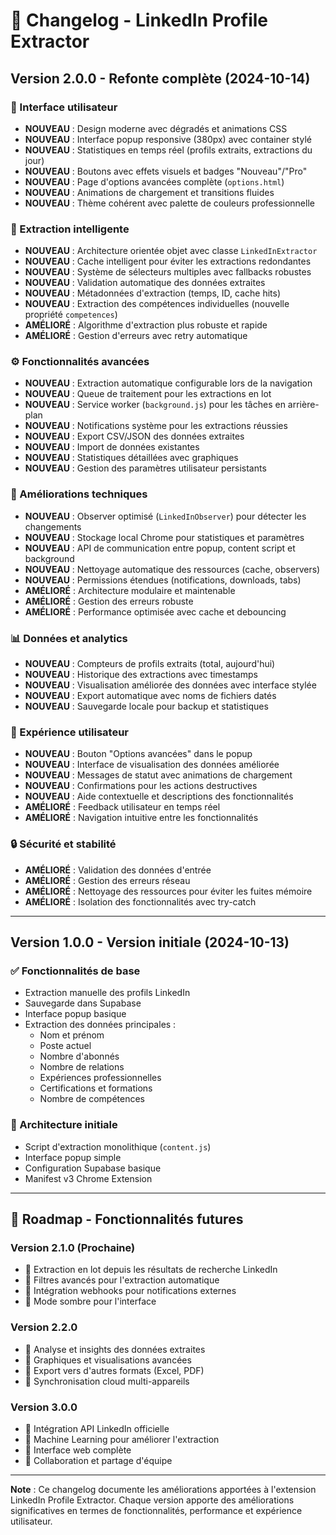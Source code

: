 # 📝 Changelog - LinkedIn Profile Extractor

## Version 2.0.0 - Refonte complète (2024-10-14)

### 🎨 Interface utilisateur

- **NOUVEAU** : Design moderne avec dégradés et animations CSS
- **NOUVEAU** : Interface popup responsive (380px) avec container stylé
- **NOUVEAU** : Statistiques en temps réel (profils extraits, extractions du jour)
- **NOUVEAU** : Boutons avec effets visuels et badges "Nouveau"/"Pro"
- **NOUVEAU** : Page d'options avancées complète (`options.html`)
- **NOUVEAU** : Animations de chargement et transitions fluides
- **NOUVEAU** : Thème cohérent avec palette de couleurs professionnelle

### 🧠 Extraction intelligente

- **NOUVEAU** : Architecture orientée objet avec classe `LinkedInExtractor`
- **NOUVEAU** : Cache intelligent pour éviter les extractions redondantes
- **NOUVEAU** : Système de sélecteurs multiples avec fallbacks robustes
- **NOUVEAU** : Validation automatique des données extraites
- **NOUVEAU** : Métadonnées d'extraction (temps, ID, cache hits)
- **NOUVEAU** : Extraction des compétences individuelles (nouvelle propriété `competences`)
- **AMÉLIORÉ** : Algorithme d'extraction plus robuste et rapide
- **AMÉLIORÉ** : Gestion d'erreurs avec retry automatique

### ⚙️ Fonctionnalités avancées

- **NOUVEAU** : Extraction automatique configurable lors de la navigation
- **NOUVEAU** : Queue de traitement pour les extractions en lot
- **NOUVEAU** : Service worker (`background.js`) pour les tâches en arrière-plan
- **NOUVEAU** : Notifications système pour les extractions réussies
- **NOUVEAU** : Export CSV/JSON des données extraites
- **NOUVEAU** : Import de données existantes
- **NOUVEAU** : Statistiques détaillées avec graphiques
- **NOUVEAU** : Gestion des paramètres utilisateur persistants

### 🔧 Améliorations techniques

- **NOUVEAU** : Observer optimisé (`LinkedInObserver`) pour détecter les changements
- **NOUVEAU** : Stockage local Chrome pour statistiques et paramètres
- **NOUVEAU** : API de communication entre popup, content script et background
- **NOUVEAU** : Nettoyage automatique des ressources (cache, observers)
- **NOUVEAU** : Permissions étendues (notifications, downloads, tabs)
- **AMÉLIORÉ** : Architecture modulaire et maintenable
- **AMÉLIORÉ** : Gestion des erreurs robuste
- **AMÉLIORÉ** : Performance optimisée avec cache et debouncing

### 📊 Données et analytics

- **NOUVEAU** : Compteurs de profils extraits (total, aujourd'hui)
- **NOUVEAU** : Historique des extractions avec timestamps
- **NOUVEAU** : Visualisation améliorée des données avec interface stylée
- **NOUVEAU** : Export automatique avec noms de fichiers datés
- **NOUVEAU** : Sauvegarde locale pour backup et statistiques

### 🎯 Expérience utilisateur

- **NOUVEAU** : Bouton "Options avancées" dans le popup
- **NOUVEAU** : Interface de visualisation des données améliorée
- **NOUVEAU** : Messages de statut avec animations de chargement
- **NOUVEAU** : Confirmations pour les actions destructives
- **NOUVEAU** : Aide contextuelle et descriptions des fonctionnalités
- **AMÉLIORÉ** : Feedback utilisateur en temps réel
- **AMÉLIORÉ** : Navigation intuitive entre les fonctionnalités

### 🔒 Sécurité et stabilité

- **AMÉLIORÉ** : Validation des données d'entrée
- **AMÉLIORÉ** : Gestion des erreurs réseau
- **AMÉLIORÉ** : Nettoyage des ressources pour éviter les fuites mémoire
- **AMÉLIORÉ** : Isolation des fonctionnalités avec try-catch

---

## Version 1.0.0 - Version initiale (2024-10-13)

### ✅ Fonctionnalités de base

- Extraction manuelle des profils LinkedIn
- Sauvegarde dans Supabase
- Interface popup basique
- Extraction des données principales :
  - Nom et prénom
  - Poste actuel
  - Nombre d'abonnés
  - Nombre de relations
  - Expériences professionnelles
  - Certifications et formations
  - Nombre de compétences

### 🔧 Architecture initiale

- Script d'extraction monolithique (`content.js`)
- Interface popup simple
- Configuration Supabase basique
- Manifest v3 Chrome Extension

---

## 🚀 Roadmap - Fonctionnalités futures

### Version 2.1.0 (Prochaine)

- 🚧 Extraction en lot depuis les résultats de recherche LinkedIn
- 🚧 Filtres avancés pour l'extraction automatique
- 🚧 Intégration webhooks pour notifications externes
- 🚧 Mode sombre pour l'interface

### Version 2.2.0

- 🚧 Analyse et insights des données extraites
- 🚧 Graphiques et visualisations avancées
- 🚧 Export vers d'autres formats (Excel, PDF)
- 🚧 Synchronisation cloud multi-appareils

### Version 3.0.0

- 🚧 Intégration API LinkedIn officielle
- 🚧 Machine Learning pour améliorer l'extraction
- 🚧 Interface web complète
- 🚧 Collaboration et partage d'équipe

---

**Note** : Ce changelog documente les améliorations apportées à l'extension LinkedIn Profile Extractor. Chaque version apporte des améliorations significatives en termes de fonctionnalités, performance et expérience utilisateur.
